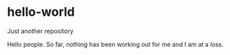 # hello-world
Just another repository

Hello people. So far, nothing has been working out for me and I am at a loss.
